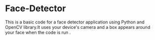 # Face-Detector
This is a basic code for a face detector application using Python and OpenCV library.It uses your device's camera and a box appears around your face when the code is run .
